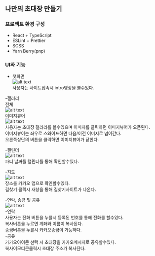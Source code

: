 ## 나만의 초대장 만들기
### 프로젝트 환경 구성
- React + TypeScript
- ESLint + Prettier
- SCSS
- Yarn Berry(pnp)

### UI와 기능
- 첫화면<br/>
![alt text](./public/assets/images/image.png) <br/>
사용자는 사이트접속시 intro영상을 볼수있다. 

-갤러리<br/>
전체<br/>
![alt text](./public/assets/images/image-1.png)<br/>
이미지뷰어<br/>
![alt text](./public/assets/images/image-2.png)<br/>
사용자는 초대장 갤러리를 볼수있으며 이미지를 클릭하면 이미지뷰어가 오픈된다.<br/>
이미지뷰어는 좌우로 스와이프하면 다음/이전 이미지로 넘어간다.<br/>
오른쪽상단의 버튼을 클릭하면 이미지뷰어가 닫힌다.<br/>

-캘린더<br/>
![alt text](./public/assets/images/image-3.png)<br/>
파티 날짜를 캘린더를 통해 확인할수있다.<br/>

-지도<br/>
![alt text](./public/assets/images/image-4.png)<br/>
장소를 카카오 맵으로 확인할수있다.<br/>
길찾기 클릭시 새창을 통해 길찾기사이트가 나온다.<br/>

-연락, 송금 및 공유<br/>
![alt text](./public/assets/images/image-5.png)<br/>
-연락<br/>
사용자는 전화 버튼을 누를시 등록된 번호를 통해 전화를 할수있다.<br/>
복사버튼을 누르면 계좌와 이름이 복사된다.<br/>
송금버튼을 누를시 카카오송금이 가능하다.<br/>
-공유<br/>
카카오아이콘 선택 시 초대장을 카카오메시지로 공유할수있다.<br/>
복사이모티콘클릭시 초대장 주소가 복사된다.<br/>




